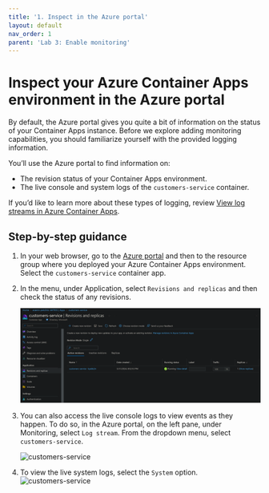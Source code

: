 ```yaml
---
title: '1. Inspect in the Azure portal'  
layout: default  
nav_order: 1  
parent: 'Lab 3: Enable monitoring'
---
```


# Inspect your Azure Container Apps environment in the Azure portal

By default, the Azure portal gives you quite a bit of information on the status of your Container Apps instance. Before we explore adding monitoring capabilities, you should familiarize yourself with the provided logging information.

You’ll use the Azure portal to find information on:

- The revision status of your Container Apps environment.
- The live console and system logs of the `customers-service` container.

If you’d like to learn more about these types of logging, review [View log streams in Azure Container Apps](https://learn.microsoft.com/azure/container-apps/log-streaming?tabs=bash).

## Step-by-step guidance

1. In your web browser, go to the [Azure portal](http://portal.azure.com/) and then to the resource group where you deployed your Azure Container Apps environment. Select the `customers-service` container app.
1. In the menu, under Application, select `Revisions and replicas` and then check the status of any revisions.

   ![revision-status](../../images/revision_status.png)

1. You can also access the live console logs to view events as they happen. To do so, in the Azure portal, on the left pane, under Monitoring, select `Log stream`. From the dropdown menu, select `customers-service`.

   ![customers-service](../../images/customers-service.png)

1. To view the live system logs, select the `System` option.
   ![customers-service](../../images/system-logs.png)

